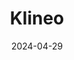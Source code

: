 ---  
layout: startup_page  
title: "Klineo"  
id: "klineo.fr"  
permalink: "/klineoklineo.fr04292024/"  
website: "https://www.klineo.fr/"  
funding_round: ""  
funding_amount: "€2M"  
investors: "BPI, business angels"  
about: "Klineo is a French digital health startup that operates an AI-based platform connecting doctors and patients with relevant clinical trials for cancer patients. Its goal is to improve equity of access to clinical trials and increase patient participation, thereby maximizing the impact of medical research. The platform addresses the challenge of many cancer patients being unaware of suitable trials."  
markets: "Digital Health, AI, Healthtech"  
hq: "Paris, Ile-de-France, France"  
founded_year: "2021"  
linkedin: "https://www.linkedin.com/company/klineosa/"  
twitter: "https://twitter.com/klineo_fr"  
instagram: ""  
facebook: "https://www.facebook.com/KLINEOofficial"  
crunchbase: "https://www.crunchbase.com/organization/klineo"  
pitchbook: "https://pitchbook.com/profiles/company/540990-37"  

date_display: "29-Apr-2024"  
date: "2024-04-29"

# SEO Optimization  
meta_title: "Klineo -  Funding (€2M)"  
meta_description: "Klineo, Klineo is a French digital health startup that operates an AI-based platform connecting doctors and patients with relevant clinical trials for cancer ..."  
meta_keywords: "Klineo, Digital Health, AI, Healthtech,  funding"  
canonical_url: "https://startup.projectstartups.com/klineoklineo.fr04292024/"  
---